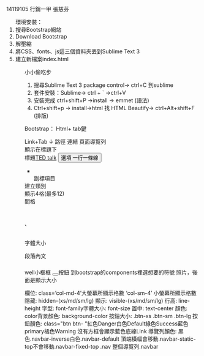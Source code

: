 14119105 行銷一甲 張慈芬
<OL>環境安裝：
<LI>搜尋Bootstrap網站
<LI>Download Bootstrap
<LI>解壓縮
<LI>	將CSS、fonts、js這三個資料夾丟到Sublime Text 3
<LI>建立新檔案index.html
<OL/>

小小偷吃步
1.	搜尋Sublime Text 3 package control→ ctrl+C 到sublime
2.	套件安裝：Sublime→ ctrl + ` →ctrl+V
3.	安裝完成 ctrl+shift+P →install → emmet (語法)
4.	Ctrl+shift+p → install→html 找 HTML Beautify→ ctrl+Alt+shift+F (排版)

Bootstrap：
Html+ tab鍵
 <!DOCTYPE html>
   <html lang="utf-8">
  <head>  
<title> 大標題  </title>
Link+Tab ↓
    路徑<link rel="stylesheet" type="text/css" href="css/bootstrap.css"> 
    連結<link rel="stylesheet" type="text/css" href="css/main.css">                         
  </head>
  <body> 
頁面導覽列<div class='navbar navbar-default navbar-static-top '> 
      <div class="container" >
        顯示在標題下<div class='navbar-header'> 
          標題<a href='index.html' class='navbar-brand'>TED talk</a> 
          <button type='button' class='navbar-toggle'  螢幕縮小時按鈕(手機版)
          data-toggle='collapse'
          data-target='.navbar-collapse'>
          <span class='sr-only'> 選項 </span> 
          <span class='icon-bar'></span>   一行一條線
          <span class='icon-bar'></span>
          <span class='icon-bar'></span>
          </button>
        </div>
        <ul class='nav navbar-nav navbar-right collapse navbar-collapse'> 
          <li><a href='index.html'> </a></li>副標項目
        </ul>
      </div>
    </div>
   <div class="container">
     <div class= row> </div> 建立類別
    <div class="col-md-4"> 顯示4格(最多12)
    <div class='col-md-offset-1 '></div> 間格
    <h1></h1> 、<h2></h2>  字體大小 
   <p></p> 段落內文
     <h3 class=" well"></h3>  well小框框
<button type='button'> </button>按鈕
<i class=" "></i> 到bootstrap的components裡選想要的符號
<img src=" " style=" ">照片，後面是顯示大小
 <script src="https://ajax.googleapis.com/ajax/libs/jquery/1.11.2/jquery.min.js"></script>
  <script src="js/bootstrap.js"></script>
  </div>
 </body>
</html>

欄位: class=’col-md-4’大螢幕所顯示格數  ‘col-sm-4’ 小螢幕所顯示格數
隱藏: hidden-(xs/md/sm/lg) 顯示: visible-(xs/md/sm/lg)
行高: line-height
字型: font-family字體大小: font-size
置中: text-center
顏色: color背景顏色: background-color
按鈕大小: .btn-xs .btn-sm .btn-lg
按鈕顏色: class="btn btn- "紅色Danger白色Default綠色Success藍色primary橘色Warning  沒有方框會顯示藍色底線Link
導覽列顏色: 黑色.navbar-inverse白色.navbar-default
頂端橫幅會移動.navbar-static-top不會移動.navbar-fixed-top
.nav 整個導覽列.navbar
